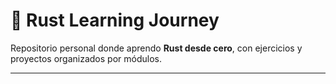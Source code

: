 # 🦀 Rust Learning Journey

Repositorio personal donde aprendo **Rust desde cero**, con ejercicios y proyectos organizados por módulos.

---
